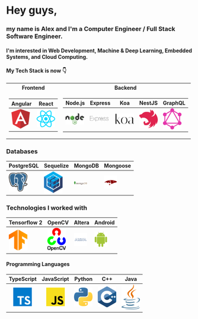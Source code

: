 # Hey guys,

### my name is Alex and I'm a Computer Engineer / Full Stack Software Engineer.
#### I'm interested in Web Development, Machine & Deep Learning, Embedded Systems, and Cloud Computing.

#### My Tech Stack is now 👇

<table>
<tr><th>Frontend </th><th>Backend</th></tr>
<tr><td>

|Angular| React |
|--|--
<img src="https://github.com/nik-neg/nik-neg/blob//main/images/angular-icon.svg" alt="drawing" width="50"/> |  <img src="https://github.com/nik-neg/nik-neg/blob//main/images/react.svg" alt="drawing" width="50"/>

</td><td>

Node.js   | Express  | Koa | NestJS   |   GraphQL
|--|--|--|--|--
<img src="https://github.com/nik-neg/nik-neg/blob//main/images/nodejs.svg" alt="drawing" width="50"/> |  <img src="https://github.com/nik-neg/nik-neg/blob//main/images/express.svg" alt="drawing" width="50"/> | <img src="https://github.com/nik-neg/nik-neg/blob//main/images/koa.svg" alt="drawing" width="50"/> | <img src="https://github.com/nik-neg/nik-neg/blob//main/images/nestjs.svg" alt="drawing" width="50"/> | <img src="https://github.com/nik-neg/nik-neg/blob//main/images/graphql.svg" alt="drawing" width="50"/> 
</td></tr> </table> 
 
### Databases 

PostgreSQL | Sequelize | MongoDB | Mongoose
|--|--|--|--|
<img src="https://github.com/nik-neg/nik-neg/blob//main/images/postgresql.svg" alt="drawing" width="50"/> | <img src="https://github.com/nik-neg/nik-neg/blob//main/images/sequelize.svg" alt="drawing" width="50"/> |  <img src="https://github.com/nik-neg/nik-neg/blob//main/images/mongodb.svg" alt="drawing" width="35"/> | <img src="https://github.com/nik-neg/nik-neg/blob//main/images/mongoose.png" alt="drawing" width="35"/> | 

### Technologies I worked with
Tensorflow 2 | OpenCV | Altera | Android
|--|--|--|--|
<img src="https://github.com/nik-neg/nik-neg/blob//main/images/tensorflow.svg" align="center" alt="drawing" width="50"/> | <img src="https://github.com/nik-neg/nik-neg/blob//main/images/opencv.svg" alt="drawing" width="50"/> |  <img src="https://github.com/nik-neg/nik-neg/blob//main/images/altera.svg" alt="drawing" width="35"/> | <img src="https://github.com/nik-neg/nik-neg/blob//main/images/android-icon.svg" alt="drawing" width="35"/> | 

#### Programming Languages
TypeScript        | JavaScript      | Python      | C++       | Java
:-------------------------:|:-------------------------:|:-------------------------:|:-------------------------:|:-------------------------:
<img src="https://github.com/nik-neg/nik-neg/blob//main/images/typescript-icon.svg" alt="drawing" width="50"/> |  <img src="https://github.com/nik-neg/nik-neg/blob//main/images/javascript.svg" alt="drawing" width="50"/> | <img src="https://github.com/nik-neg/nik-neg/blob//main/images/python.svg" alt="drawing" width="50"/> | <img src="https://github.com/nik-neg/nik-neg/blob//main/images/c-plusplus.svg" alt="drawing" width="50"/> | <img src="https://github.com/nik-neg/nik-neg/blob//main/images/java.svg" alt="drawing" width="50"/>
